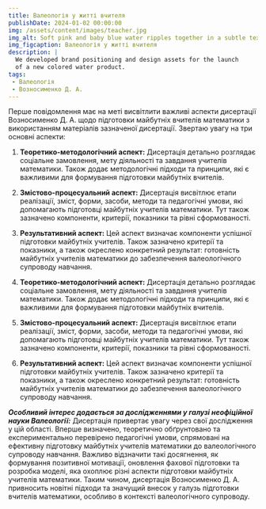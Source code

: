 ```yaml
---
title: Валеологія у житті вчителя
publishDate: 2024-01-02 00:00:00
img: /assets/content/images/teacher.jpg
img_alt: Soft pink and baby blue water ripples together in a subtle texture.
img_figcaption: Валеологія у житті вчителя
description: |
  We developed brand positioning and design assets for the launch
  of a new colored water product.
tags:
 - Валеологія
 - Возносименко Д. А.
---
```


Перше повідомлення має на меті висвітлити важливі аспекти дисертації Возносименко Д. А. щодо підготовки майбутніх вчителів математики з використанням матеріалів зазначеної дисертації. Звертаю увагу на три основні аспекти:

1. **Теоретико-методологічний аспект:** Дисертація детально розглядає соціальне замовлення, мету діяльності та завдання учителів математики. Також додає методологічні підходи та принципи, які є важливими для формування підготовки майбутніх вчителів.

2. **Змістово-процесуальний аспект:** Дисертація висвітлює етапи реалізації, зміст, форми, засоби, методи та педагогічні умови, які допомагають підготовці майбутніх учителів математики. Тут також зазначено компоненти, критерії, показники та рівні сформованості.

3. **Результативний аспект:** Цей аспект визначає компоненти успішної підготовки майбутніх учителів. Також зазначено критерії та показники, а також окреслено конкретний результат: готовність майбутніх учителів математики до забезпечення валеологічного супроводу навчання.

1. **Теоретико-методологічний аспект:** Дисертація детально розглядає соціальне замовлення, мету діяльності та завдання учителів математики. Також додає методологічні підходи та принципи, які є важливими для формування підготовки майбутніх вчителів.

2. **Змістово-процесуальний аспект:** Дисертація висвітлює етапи реалізації, зміст, форми, засоби, методи та педагогічні умови, які допомагають підготовці майбутніх учителів математики. Тут також зазначено компоненти, критерії, показники та рівні сформованості.

3. **Результативний аспект:** Цей аспект визначає компоненти успішної підготовки майбутніх учителів. Також зазначено критерії та показники, а також окреслено конкретний результат: готовність майбутніх учителів математики до забезпечення валеологічного супроводу навчання.

***Особливий інтерес додається за дослідженнями у галузі неофіційної науки Валеології:*** Дисертація привертає увагу через свої дослідження у цій області. Вперше визначено, теоретично обґрунтовано та експериментально перевірено педагогічні умови, спрямовані на ефективну підготовку майбутніх учителів математики до валеологічного супроводу навчання. Важливо відзначити такі досягнення, як формування позитивної мотивації, оновлення фахової підготовки та розробка моделі, яка охоплює різні аспекти підготовки майбутніх учителів математики.
Таким чином, дисертація Возносименко Д. А. привносить новітні підходи та значущий внесок у галузь підготовки вчителів математики, особливо в контексті валеологічного супроводу.
